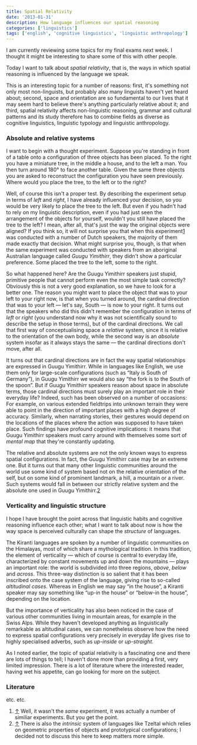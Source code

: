 ```yaml
---
title: Spatial Relativity
date: '2013-01-31'
description: How language influences our spatial reasoning
categories: ['linguistics']
tags: ['english', 'cognitive linguistics', 'linguistic anthropology']
---
```

I am currently reviewing some topics for my final exams next week. I thought it might be interesting to share some of this with other people.

Today I want to talk about *spatial relativity*, that is, the ways in which spatial reasoning is influenced by the language we speak.

This is an interesting topic for a number of reasons: first, it's something not only most non-linguists, but probably also many linguists haven't yet heard about; second, space and orientation are so fundamental to our lives that it may seem hard to believe there's anything particularly relative about it; and third, spatial relativity affects non-linguistic reasoning, grammar and cultural patterns and its study therefore has to combine fields as diverse as cognitive linguistics, linguistic typology and linguistic anthropology.

### Absolute and relative systems ###
I want to begin with a thought experiment. Suppose you're standing in front of a table onto a configuration of three objects has been placed. To the right you have a miniature tree, in the middle a house, and to the left a man. You then turn around 180° to face another table. Given the same three objects you are asked to reconstruct the configuration you have seen previously. Where would you place the tree, to the left or to the right?

Well, of course this isn't a proper test. By describing the experiment setup in terms of *left* and *right*, I have already influenced your decision, so you would be very likely to place the tree to the left. But even if you hadn't had to rely on my linguistic description, even if you had just seen the arrangement of the objects for yourself, wouldn't you still have placed the tree to the left? I mean, after all, that's just the way the original objects were aligned? If you think so, it will not surprise you that when this experiment<a href="#fn1" id="top1" class="fn-link">1</a>
was conducted with a number of Dutch speakers, the majority of them made exactly that decision. What might surprise you, though, is that when the same experiment was conducted with speakers from an aboriginal Australian language called *Guugu Yimithirr*, they didn't show a particular preference. Some placed the tree to the left, some to the right.

So what happened here? Are the Guugu Yimithirr speakers just stupid, primitive people that cannot perform even the most simple task correctly? Obviously this is not a very good explanation, so we have to look for a better one. The reason you might want to place the object that was to your left to your right now, is that when you turned around, the cardinal direction that was to your left &mdash; let's say, South &mdash; is now to your right. It turns out that the speakers who did this didn't remember the configuration in terms of *left* or *right* (you understand now why it was not scientifically sound to describe the setup in those terms), but of the cardinal directions. We call that first way of conceptualising space a *relative* system, since it is relative to the orientation of the own body, while the second way is an *absolute* system insofar as it always stays the same &mdash; the cardinal directions don't move, after all.

It turns out that cardinal directions are in fact the way spatial relationships are expressed in Guugu Yimithirr. While in languages like English, we use them only for large-scale configurations (such as &ldquo;Italy is South of Germany&rdquo;), in Guugu Yimithirr we would also say &ldquo;the fork is to the South of the spoon&rdquo;. But if Guugu Yimithirr speakers reason about space in absolute terms, those cardinal directions must surely play an important role in their everyday life? Indeed, such has been observed on a number of occasions: For example, on various extended fieldtrips into unknown terrain they were able to point in the direction of important places with a high degree of accuracy. Similarly, when narrating stories, their gestures would depend on the locations of the places where the action was supposed to have taken place. Such findings have profound cognitive implications: it means that Guugu Yimithirr speakers must carry around with themselves some sort of *mental map* that they're constantly updating.

The relative and absolute systems are not the only known ways to express spatial configurations. In fact, the Guugu Yimithirr case may be an extreme one. But it turns out that many other linguistic communities around the world use some kind of system based not on the relative orientation of the self, but on some kind of prominent landmark, a hill, a mountain or a river. Such systems would fall in between our strictly relative system and the absolute one used in Guugu Yimithirr.<a href="#fn2" id="top2" class="fn-link">2</a>

### Verticality and linguistic structure ###
I hope I have brought the point across that linguistic habits and cognitive reasoning influence each other; what I want to talk about now is how the way space is perceived culturally can shape the *structure* of languages.

The Kiranti languages are spoken by a number of linguistic communities on the Himalayas, most of which share a mythological tradition. In this tradition, the element of verticality &mdash; which of course is central to everyday life, characterized by constant movements up and down the mountains &mdash; plays an important role: the world is subdivided into three regions, *above*, *below* and *across*. This three-way distinction is so salient that it has been inscribed onto the case system of the language, giving rise to so-called *altitudinal cases*. Whereas in English we may say &ldquo;in the house&rdquo;, a Kiranti speaker may say something like &ldquo;up-in the house&rdquo; or &ldquo;below-in the house&rdquo;, depending on the location.

But the importance of verticality has also been noticed in the case of various other communities living in mountain areas, for example in the Swiss Alps. While they haven't developed anything as linguistically remarkable as altitudinal cases, we can nonetheless observe how the need to express spatial configurations very precisely in everyday life gives rise to highly specialised adverbs, such as *up-inside* or *up-straight*.

As I noted earlier, the topic of spatial relativity is a fascinating one and there are lots of things to tell; I haven't done more than providing a first, very limited impression. There is a lot of literature where the interested reader, having wet his appetite, can go looking for more on the subject.

### Literature ###
etc. etc.

<!-- footnotes -->
<ol>
<li id="fn1"><a href="#top1">&uarr;</a> Well, it wasn't the <i>same</i> experiment, it was actually a number of similiar experiments. But you get the point.</li>
<li id="fn2"><a href="#top2">&uarr;</a> There is also the <i>intrinsic</i> system of languages like Tzeltal which relies on geometric properties of objects and prototypical configurations; I decided not to discuss this here to keep matters more simple.</li>
</ol>
